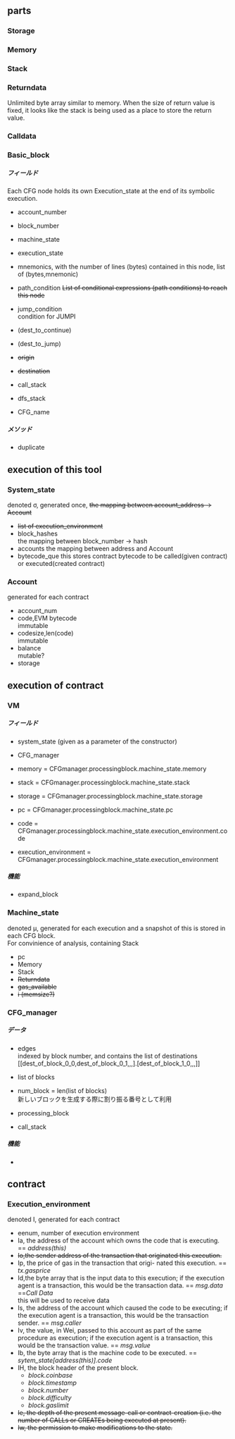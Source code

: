 
## parts
### Storage
### Memory
### Stack
### Returndata
Unlimited byte array similar to  memory. When the size of return value is fixed, it looks like the stack is being used as a place to store the return value.
### Calldata
### Basic_block
##### フィールド
Each CFG node holds its own Execution_state at the end of its symbolic execution.
- account_number
- block_number

- machine_state
- execution_state
- mnemonics,  with the number of lines (bytes) contained in this node, list of (bytes,mnemonic)
- path_condition ~~List of conditional expressions (path conditions) to reach this node~~
- jump_condition  
condition for JUMPI
- (dest_to_continue)
- (dest_to_jump)
- ~~origin~~
- ~~destination~~
- call_stack
- dfs_stack
- CFG_name
##### メソッド
- duplicate
## execution of this tool
### System_state
denoted σ, generated once, ~~the mapping between account_address -> Account~~
- ~~list of execution_environment~~
- block_hashes  
the mapping between block_number -> hash
- accounts
the mapping between address and Account
- bytecode_que
this stores contract bytecode to be called(given contract) or executed(created contract)

### Account
generated for each contract
- account_num
- code,EVM bytecode  
immutable
- codesize,len(code)  
immutable
- balance  
mutable?
- storage




## execution of contract
### VM
##### フィールド
- system_state (given as a parameter of the constructor)
- CFG_manager

- memory = CFGmanager.processingblock.machine_state.memory
- stack = CFGmanager.processingblock.machine_state.stack
- storage = CFGmanager.processingblock.machine_state.storage
- pc = CFGmanager.processingblock.machine_state.pc
- code = CFGmanager.processingblock.machine_state.execution_environment.code
- execution_environment = CFGmanager.processingblock.machine_state.execution_environment



##### 機能
- expand_block
    

### Machine_state
denoted µ, generated for each execution and a snapshot of this is stored in each CFG block.  
For convinience of analysis, containing Stack
- pc
- Memory
- Stack
- ~~Returndata~~
- ~~gas_available~~
- ~~i (memsize?)~~

### CFG_manager
##### データ
- edges  
indexed by block number, and contains the list of destinations [[dest_of_block_0_0,dest_of_block_0_1,,,].[dest_of_block_1_0,,,]]
- list of blocks
- num_block = len(list of blocks)  
新しいブロックを生成する際に割り振る番号として利用

- processing_block
- call_stack

##### 機能
- 

## contract
### Execution_environment
denoted I, generated for each contract  
- eenum, number of execution environment
- Ia, the address of the account which owns the code that is executing. == *address(this)*
- ~~Io,the sender address of the transaction that originated this execution.~~
- Ip, the price of gas in the transaction that origi- nated this execution. == *tx.gasprice*
- Id,the byte array that is the input data to this execution; if the execution agent is a transaction, this would be the transaction data. == *msg.data* ==*Call Data*  
this will be used to receive data
- Is, the address of the account which caused the code to be executing; if the execution agent is a transaction, this would be the transaction sender. == *msg.caller*
- Iv, the value, in Wei, passed to this account as part of the same procedure as execution; if the execution agent is a transaction, this would be the transaction value. == *msg.value*
- Ib, the byte array that is the machine code to be executed. == *sytem_state[address(this)].code*
- IH, the block header of the present block.
    - *block.coinbase*
    - *block.timestamp*
    - *block.number*
    - *block.difficulty*
    - *block.gaslimit*
- ~~Ie, the depth of the present message-call or contract-creation (i.e. the number of CALLs or CREATEs being executed at present).~~
- ~~Iw, the permission to make modifications to the state.~~






